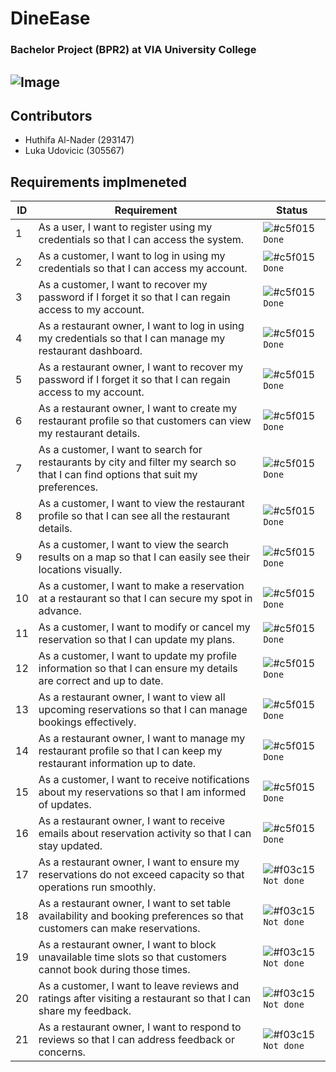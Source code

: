 # DineEase 


### Bachelor Project (BPR2) at VIA University College  
![Image](https://upload.wikimedia.org/wikipedia/commons/5/5d/VIA_UC_logo.png)
---


##  Contributors 
- Huthifa Al-Nader (293147)
- Luka Udovicic (305567)


## Requirements implmeneted

| **ID** | **Requirement**                                                                                     | **Status**                                                                                           |
|--------|-----------------------------------------------------------------------------------------------------|-----------------------------------------------------------------------------------------------------|
| 1      | As a user, I want to register using my credentials so that I can access the system.                 | ![#c5f015](https://placehold.co/15x15/c5f015/c5f015.png) `Done`                                    |
| 2      | As a customer, I want to log in using my credentials so that I can access my account.               | ![#c5f015](https://placehold.co/15x15/c5f015/c5f015.png) `Done`                                    |
| 3      | As a customer, I want to recover my password if I forget it so that I can regain access to my account. | ![#c5f015](https://placehold.co/15x15/c5f015/c5f015.png) `Done`                                   |
| 4      | As a restaurant owner, I want to log in using my credentials so that I can manage my restaurant dashboard. | ![#c5f015](https://placehold.co/15x15/c5f015/c5f015.png) `Done`                              |
| 5      | As a restaurant owner, I want to recover my password if I forget it so that I can regain access to my account. | ![#c5f015](https://placehold.co/15x15/c5f015/c5f015.png) `Done`                              |
| 6      | As a restaurant owner, I want to create my restaurant profile so that customers can view my restaurant details. | ![#c5f015](https://placehold.co/15x15/c5f015/c5f015.png) `Done`                              |
| 7      | As a customer, I want to search for restaurants by city and filter my search so that I can find options that suit my preferences. | ![#c5f015](https://placehold.co/15x15/c5f015/c5f015.png) `Done`                              |
| 8      | As a customer, I want to view the restaurant profile so that I can see all the restaurant details.   | ![#c5f015](https://placehold.co/15x15/c5f015/c5f015.png) `Done`                                    |
| 9      | As a customer, I want to view the search results on a map so that I can easily see their locations visually. | ![#c5f015](https://placehold.co/15x15/c5f015/c5f015.png) `Done`                              |
| 10     | As a customer, I want to make a reservation at a restaurant so that I can secure my spot in advance. | ![#c5f015](https://placehold.co/15x15/c5f015/c5f015.png) `Done`                                    |
| 11     | As a customer, I want to modify or cancel my reservation so that I can update my plans.              | ![#c5f015](https://placehold.co/15x15/c5f015/c5f015.png) `Done`                                    |
| 12     | As a customer, I want to update my profile information so that I can ensure my details are correct and up to date. | ![#c5f015](https://placehold.co/15x15/c5f015/c5f015.png) `Done`                              |
| 13     | As a restaurant owner, I want to view all upcoming reservations so that I can manage bookings effectively. | ![#c5f015](https://placehold.co/15x15/c5f015/c5f015.png) `Done`                              |
| 14     | As a restaurant owner, I want to manage my restaurant profile so that I can keep my restaurant information up to date. | ![#c5f015](https://placehold.co/15x15/c5f015/c5f015.png) `Done`                              |
| 15     | As a customer, I want to receive notifications about my reservations so that I am informed of updates. | ![#c5f015](https://placehold.co/15x15/c5f015/c5f015.png) `Done`                              |
| 16     | As a restaurant owner, I want to receive emails about reservation activity so that I can stay updated. | ![#c5f015](https://placehold.co/15x15/c5f015/c5f015.png) `Done`                              |
| 17     | As a restaurant owner, I want to ensure my reservations do not exceed capacity so that operations run smoothly. | ![#f03c15](https://placehold.co/15x15/f03c15/f03c15.png) `Not done`                         |
| 18     | As a restaurant owner, I want to set table availability and booking preferences so that customers can make reservations. | ![#f03c15](https://placehold.co/15x15/f03c15/f03c15.png) `Not done`                         |
| 19     | As a restaurant owner, I want to block unavailable time slots so that customers cannot book during those times. | ![#f03c15](https://placehold.co/15x15/f03c15/f03c15.png) `Not done`                         |
| 20     | As a customer, I want to leave reviews and ratings after visiting a restaurant so that I can share my feedback. | ![#f03c15](https://placehold.co/15x15/f03c15/f03c15.png) `Not done`                         |
| 21     | As a restaurant owner, I want to respond to reviews so that I can address feedback or concerns.       | ![#f03c15](https://placehold.co/15x15/f03c15/f03c15.png) `Not done`                         |



